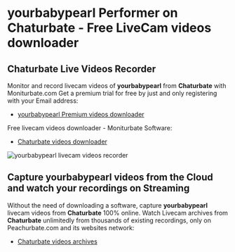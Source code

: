 # yourbabypearl Performer on Chaturbate - Free LiveCam videos downloader

## Chaturbate Live Videos Recorder

Monitor and record livecam videos of **yourbabypearl** from **Chaturbate** with Moniturbate.com
Get a premium trial for free by just and only registering with your Email address:
* [yourbabypearl Premium videos downloader](https://moniturbate.com/request-demo-licence-key.html)

Free livecam videos downloader - Moniturbate Software:
* [Chaturbate videos downloader](https://moniturbate.com/moniturbate-download-software.html)

![yourbabypearl livecam videos recorder](https://peachurnet.com/templates/moniturbate-software.png)


## Capture yourbabypearl videos from the Cloud and watch your recordings on Streaming

Without the need of downloading a software, capture **yourbabypearl** livecam videos from **Chaturbate** 100% online.
Watch Livecam archives from **Chaturbate** unlimitedly from thousands of existing recordings, only on Peachurbate.com and its websites network:
* [Chaturbate videos archives](https://peachurnet.com/)